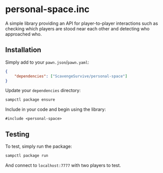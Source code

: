 # personal-space.inc

A simple library providing an API for player-to-player interactions such as checking which players are stood near each other and detecting who approached who.

## Installation

Simply add to your `pawn.json`/`pawn.yaml`:

```json
{
    "dependencies": ["ScavengeSurvive/personal-space"]
}
```

Update your `dependencies` directory:

```bash
sampctl package ensure
```

Include in your code and begin using the library:

```pawn
#include <personal-space>
```

## Testing

To test, simply run the package:

```bash
sampctl package run
```

And connect to `localhost:7777` with two players to test.
